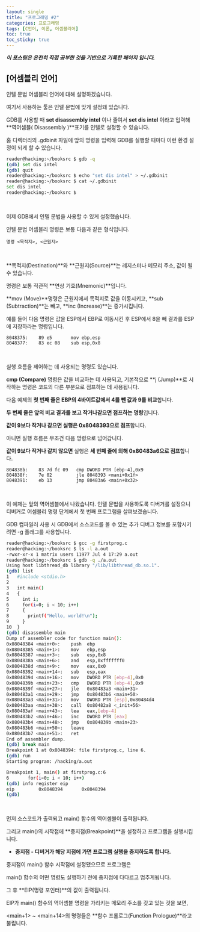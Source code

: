 ```yaml
---
layout: single
title: "프로그래밍 #2"
categories: 프로그래밍
tags: [C언어, 이론, 어셈블리어]
toc: true
toc_sticky: true
---
```


***이 포스팅은  온전히 직접 공부한 것을 기반으로*** ***기록한 페이지 입니다.***

## [어셈블리 언어]

인텔 문법 어셈블리 언어에 대해 설명하겠습니다.

여기서 사용하는 툴은 인텔 문법에 맞게 설정돼 있습니다.

GDB를 사용할 때 **set disassembly intel** 이나 줄여서 **set dis intel** 이라고 입력해 **역어셈블( Disassembly )**표기를 인텔로 설정할 수 있습니다.

홈 디렉터리의 .gdbinit 파일에 앞의 명령을 입력해 GDB를 실행할 때마다 이런 환경 설정이 되게 할 수 있습니다.

```sh
reader@hacking:~/booksrc $ gdb -q
(gdb) set dis intel
(gdb) quit
reader@hacking:~/booksrc $ echo "set dis intel" > ~/.gdbinit
reader@hacking:~/booksrc $ cat ~/.gdbinit
set dis intel
reader@hacking:~/booksrc $
```

<br>

이제 GDB에서 인텔 문법을 사용할 수 있게 설정했습니다.

인텔 문법 어셈블리 명령은 보통 다음과 같은 형식입니다.

```
명령 <목적지>, <근원지>
```

<br>

**목적지(Destination)**와 **근원지(Source)**는 레지스터나 메모리 주소, 값이 될 수 있습니다.

명령은 보통 직관적 **연상 기호(Mnemonic)**입니다.

**mov (Move)**명령은 근원지에서 목적지로 값을 이동시키고, **sub (Subtraction)**는 빼고, **inc (Increase)**는 증가시킵니다.

예를 들어 다음 명령은 값을 ESP에서 EBP로 이동시킨 후 ESP에서 8을 빼 결과를 ESP에 저장하라는 명령입니다.

```
8048375:	89 e5       mov ebp,esp
8048377:	83 ec 08    sub esp,0x8
```

<br>

실행 흐름을 제어하는 데 사용되는 명령도 있습니다.

**cmp (Compare)** 명령은 값을 비교하는 데  사용되고, 기본적으로 **j (Jump)**로 시작하는 명령은 코드의 다른 부분으로 점프하는 데 사용됩니다.

다음 예제의 **첫 번째 줄은 EBP의 4바이트값에서 4를 뺀 값과 9를 비교**합니다.

**두 번째 줄은 앞의 비교 결과를 보고 작거나같으면 점프하는 명령**입니다.

**값이 9보다 작거나 같으면 실행은 0x8048393으로 점프**합니다.

아니면 실행 흐름은 무조건 다음 명령으로 넘어갑니다.

**값이 9보다 작거나 같지 않으면** 실행은 **세 번째 줄에 의해 0x80483a6으로 점프**합니다.

```
804838b:	83 7d fc 09   cmp DWORD PTR [ebp-4],0x9
804838f:	7e 02         jle 8048393 <mani+0x1f>
8048391:	eb 13         jmp 80483a6 <main+0x32>
```

<br>

이 예제는 앞의 역어셈블에서 나왔습니다. 인텔 문법을 사용하도록 디버거를 설정으니 디버거로 어셈블리 명령 단계에서 첫 번째 프로그램을 살펴보겠습니다.

GDB 컴파일러 사용 시 GDB에서 소스코드를 볼 수 있는 추가 디버그 정보를 포함시키려면 -g 플래그를 사용합니다.

```sh
reader@hacking:~/booksrc $ gcc -g firstprog.c
reader@hacking:~/booksrc $ ls -l a.out
-rwxr-xr-x 1 matrix users 11977 Jul 4 17:29 a.out
reader@hacking:~/booksrc $ gdb -q ./a.out
Using host libthread_db library "/lib/libthread_db.so.1".
(gdb) list
1   #include <stdio.h>
2   
3   int main()
4   {
5     int i;
6     for(i=0; i < 10; i++)
7     {
8       printf("Hello, world!\n");
9     }
10  }
(gdb) disassemble main
Dump of assembler code for function main():
0x08048384 <main+0>:	push  ebp
0x08048385 <main+1>:	mov   ebp,esp
0x08048387 <main+3>:	sub   esp,0x8
0x0804838a <main+6>:	and   esp,0xfffffff0
0x0804838d <main+9>:	mov   eax,0x0
0x08048392 <main+14>:	sub   esp,eax
0x08048394 <main+16>:	mov   DWORD PTR [ebp-4],0x0
0x0804839b <main+23>:	cmp   DWORD PTR [ebp-4],0x9
0x0804839f <main+27>:	jle   0x80483a3 <main+31>
0x080483a1 <main+29>:	jmp   0x80483b6 <main+50>
0x080483a3 <main+31>:	mov   DWORD PTR [esp],0x80484d4
0x080483aa <main+38>:	call  0x80482a8 <_init+56>
0x080483af <main+43>:	lea   eax,[ebp-4]
0x080483b2 <main+46>:	inc   DWORD PTR [eax]
0x080483b4 <main+48>:	jmp   0x804839b <main+23>
0x080483b6 <main+50>:	leave
0x080483b7 <main+51>:	ret
End of assembler dump.
(gdb) break main
Breakpoint 1 at 0x8048394: file firstprog.c, line 6.
(gdb) run
Starting program: /hacking/a.out

Breakpoint 1, main() at firstprog.c:6
6	    for(i=0; i < 10; i++)
(gdb) info register eip
eip			0x8048394		0x8048394
(gdb)
```

<br>

먼저 소스코드가 출력되고 main() 함수의 역어셈블이 출력됩니다.

그리고 main()의 시작점에 **중지점(Breakpoint)**을 설정하고 프로그램을 실행시킵니다.

- **중지점 - 디버거가 해당 지점에 가면 프로그램 실행을 중지하도록 합니다.** 

중지점이 main() 함수 시작점에 설정됐으므로 프로그램은 

main() 함수의 어떤 명령도 실행하기 전에  중지점에 다다르고 멈추게됩니다. 

그 후 **EIP(명령 포인터)**의 값이 출력됩니다.

EIP가 main() 함수의 역어셈블 명령을 가리키는 메모리 주소를 갖고 있는 것을 보면,

<main+1> ~ <main+14>의 명령들은 **함수 프롤로그(Function Prologue)**라고 불립니다.
